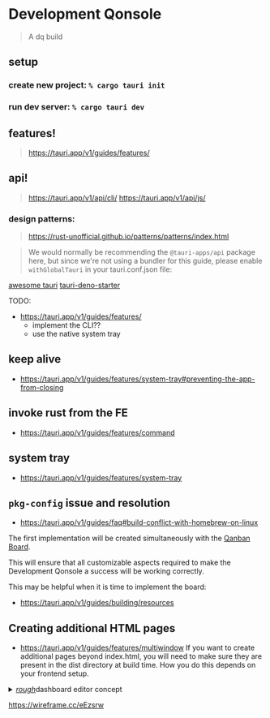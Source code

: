 # Development Qonsole
> A dq build

## setup
### create new project: `% cargo tauri init`
### run dev server: `% cargo tauri dev`

## features!
> https://tauri.app/v1/guides/features/
## api!
> https://tauri.app/v1/api/cli/
> https://tauri.app/v1/api/js/
### design patterns:
> https://rust-unofficial.github.io/patterns/patterns/index.html

> We would normally be recommending the `@tauri-apps/api` package here, but since we're not using a bundler for this guide, please enable `withGlobalTauri` in your tauri.conf.json file:

[awesome tauri](https://github.com/tauri-apps/awesome-tauri)
[tauri-deno-starter](https://github.com/marc2332/tauri-deno-starter)

TODO:
- https://tauri.app/v1/guides/features/
  - implement the CLI??
  - use the native system tray

## keep alive
  - https://tauri.app/v1/guides/features/system-tray#preventing-the-app-from-closing
## invoke rust from the FE
  - https://tauri.app/v1/guides/features/command

## system tray
  - https://tauri.app/v1/guides/features/system-tray

## `pkg-config` issue and resolution
  - https://tauri.app/v1/guides/faq#build-conflict-with-homebrew-on-linux

The first implementation will be created simultaneously with the [Qanban Board](//github.com/DownQuark-Work/downquark.applicationFoss.QanbanBoard).

This will ensure that all customizable aspects required to make the Development Qonsole a success will be working correctly.

This may be helpful when it is time to implement the board:
- https://tauri.app/v1/guides/building/resources


## Creating additional HTML pages
- https://tauri.app/v1/guides/features/multiwindow
If you want to create additional pages beyond index.html, you will need to make sure they are present in the dist directory at build time. How you do this depends on your frontend setup.

<details><summary><u><i>rough</i></u>dashboard editor concept</summary>
<img width="1048" alt="Screenshot 2023-12-22 at 02 14 51" src="https://github.com/DownQuark-Work/downquark.applicationFoss.DevQon/assets/40064794/645c2d8e-2553-45bd-a7ac-30c7bb9e7fa8">
</details>

https://wireframe.cc/eEzsrw